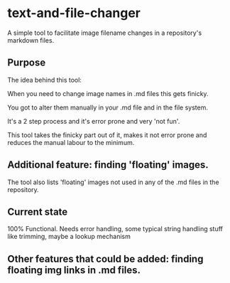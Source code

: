 # text-and-file-changer
A simple tool to facilitate image filename changes in a repository's markdown files.
## Purpose
The idea behind this tool: 

When you need to change image names in .md files this gets finicky. 

You got to alter them manually in your .md file and in the file system. 

It's a 2 step process and it's error prone and very 'not fun'.

This tool takes the finicky part out of it, makes it not error prone and reduces the manual labour to the minimum.

## Additional feature: finding 'floating' images.
The tool also lists 'floating' images not used in any of the .md files in the repository.

## Current state
100% Functional.
Needs error handling, some typical string handling stuff like trimming, maybe a lookup mechanism

## Other features that could be added: finding floating img links in .md files.
